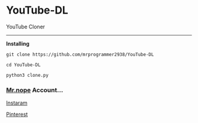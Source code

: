 # YouTube-DL
YouTube Cloner 
<hr>

**Installing**
```
git clone https://github.com/mrprogrammer2938/YouTube-DL

cd YouTube-DL

python3 clone.py
```

### [Mr.nope](https://github.com/mrprogrammer2938) Account...

[Instaram](https://instagram.com/programmer2938)

[Pinterest](https://www.pinterest.com/mrprogrammer2938)
